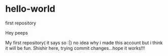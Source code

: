 # hello-world
first repository

Hey peeps

My first repository( it says so :|)
no idea why i made this account but i think it will be fun.
Shishir here, trying commit changes...hope it works!!!
